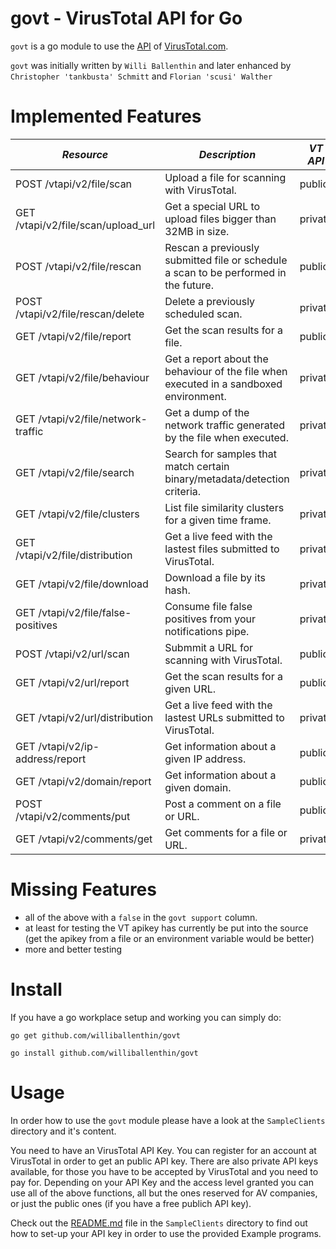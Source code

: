 govt - VirusTotal API for Go
============================

`govt` is a go module to use the [API](https://www.virustotal.com/documentation/public-api/) of [VirusTotal.com](https://www.virustotal.com/).

`govt` was initially written by `Willi Ballenthin` and later enhanced by `Christopher 'tankbusta' Schmitt` and `Florian 'scusi' Walther`

Implemented Features
====================

| *Resource* | *Description* | *VT API* | *govt support* |
|------------------------------------|----------------------------------------------------------------------------------------|-------|-----|
| POST /vtapi/v2/file/scan           | Upload a file for scanning with VirusTotal.                                            | public |true |
| GET /vtapi/v2/file/scan/upload_url | Get a special URL to upload files bigger than 32MB in size.                            | private|false|
| POST /vtapi/v2/file/rescan         | Rescan a previously submitted file or schedule a scan to be performed in the future.   | public |true |
| POST /vtapi/v2/file/rescan/delete  | Delete a previously scheduled scan.                                                    | private|false|
| GET /vtapi/v2/file/report          | Get the scan results for a file.                                                       | public |true |
| GET /vtapi/v2/file/behaviour       | Get a report about the behaviour of the file when executed in a sandboxed environment. | private|false|
| GET /vtapi/v2/file/network-traffic | Get a dump of the network traffic generated by the file when executed.                 | private|true |
| GET /vtapi/v2/file/search          | Search for samples that match certain binary/metadata/detection criteria.              | private|false|
| GET /vtapi/v2/file/clusters        | List file similarity clusters for a given time frame.                                  | private|false|
| GET /vtapi/v2/file/distribution    | Get a live feed with the lastest files submitted to VirusTotal.                        | private|true |
| GET /vtapi/v2/file/download        | Download a file by its hash.                                                           | private|true |
| GET /vtapi/v2/file/false-positives | Consume file false positives from your notifications pipe.                             | private|false|
| POST /vtapi/v2/url/scan            | Submmit a URL for scanning with VirusTotal.                                            | public |true |
| GET /vtapi/v2/url/report           | Get the scan results for a given URL.                                                  | public |true |
| GET /vtapi/v2/url/distribution     | Get a live feed with the lastest URLs submitted to VirusTotal.                         | private|false|
| GET /vtapi/v2/ip-address/report    | Get information about a given IP address.                                              | public |true |
| GET /vtapi/v2/domain/report        | Get information about a given domain.                                                  | public |true |
| POST /vtapi/v2/comments/put        | Post a comment on a file or URL.                                                       | public |true |
| GET /vtapi/v2/comments/get         | Get comments for a file or URL.                                                        | private|false|

Missing Features
================

- all of the above with a `false` in the `govt support` column.
- at least for testing the VT apikey has currently be put into the source (get the apikey from a file or an environment variable would be better)
- more and better testing

Install
=======

If you have a go workplace setup and working you can simply do:

 ```go get github.com/williballenthin/govt```

 ```go install github.com/williballenthin/govt```

Usage
=====

In order how to use the `govt` module please have a look at the `SampleClients` directory and it's content.

You need to have an VirusTotal API Key. You can register for an account at VirusTotal in order to get an public API key.
There are also private API keys available, for those you have to be accepted by VirusTotal and you need to pay for.
Depending on your API Key and the access level granted you can use all of the above functions, all but the ones reserved for AV companies, or just the public ones (if you have a free publich API key).

Check out the [README.md](https://github.com/williballenthin/govt/blob/master/SampleClients/README.md) file in the `SampleClients` directory to find out how to set-up your API key in order to use the provided Example programs.
